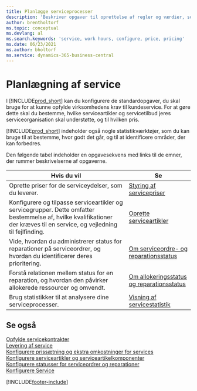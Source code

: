 ```yaml
---
title: Planlægge serviceprocesser
description: 'Beskriver opgaver til oprettelse af regler og værdier, som du kan bruge til at definere virksomhedens servicepolitikker og -processer.'
author: brentholtorf
ms.topic: conceptual
ms.devlang: al
ms.search.keywords: 'service, work hours, configure, price, pricing'
ms.date: 06/23/2021
ms.author: bholtorf
ms.service: dynamics-365-business-central
---
```

# <a name="planning-services"></a>Planlægning af service
I [!INCLUDE[prod_short](includes/prod_short.md)] kan du konfigurere de standardopgaver, du skal bruge for at kunne opfylde virksomhedens krav til kundeservice. For at gøre dette skal du bestemme, hvilke serviceartikler og servicetilbud jeres serviceorganisation skal understøtte, og til hvilken pris.   

[!INCLUDE[prod_short](includes/prod_short.md)] indeholder også nogle statistikværktøjer, som du kan bruge til at bestemme, hvor godt det går, og til at identificere områder, der kan forbedres.
  
Den følgende tabel indeholder en opgavesekvens med links til de emner, der rummer beskrivelserne af opgaverne.   
  
|**Hvis du vil**|**Se**|  
|------------|-------------|  
|Oprette priser for de serviceydelser, som du leverer.|[Styring af servicepriser](service-service-price-management.md)|
|Konfigurere og tilpasse serviceartikler og servicegrupper. Dette omfatter bestemmelse af, hvilke kvalifikationer der kræves til en service, og vejledning til fejlfinding.| [Oprette serviceartikler](service-how-to-create-service-items.md)|  
|Vide, hvordan du administrerer status for reparationer på serviceordrer, og hvordan du identificerer deres prioritering.|[Om serviceordre- og reparationsstatus](service-service-order-status-and-repair-status.md)|  
|Forstå relationen mellem status for en reparation, og hvordan den påvirker allokerede ressourcer og omvendt.|[Om allokeringsstatus og reparationsstatus](service-allocation-status-and-repair-status.md)|  
|Brug statistikker til at analysere dine serviceprocesser. | [Visning af servicestatistik](service-service-statistics.md) |

## <a name="see-also"></a>Se også
[Opfylde servicekontrakter](service-fulfill-service-contracts.md)  
[Levering af service](service-deliver-service.md)  
[Konfigurere prissætning og ekstra omkostninger for services](service-how-setup-service-costs-pricing.md)  
[Konfigurere serviceartikler og serviceartikelkomponenter](service-how-setup-service-items.md)  
[Konfigurere statusser for serviceordrer og reparationer](service-order-repair-status.md)  
[Konfigurere Service](service-setup-service.md)  


[!INCLUDE[footer-include](includes/footer-banner.md)]
